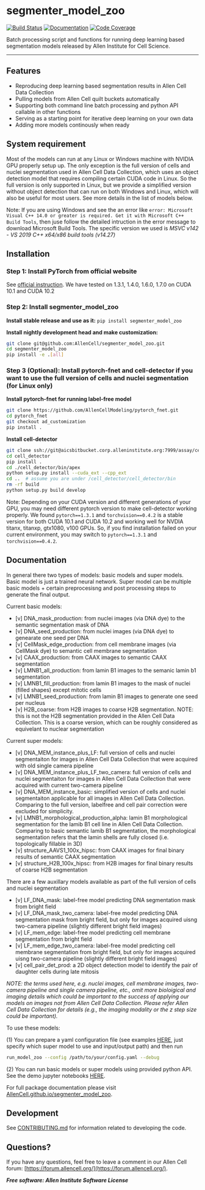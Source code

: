 # segmenter_model_zoo

[![Build Status](https://github.com/AllenCell/segmenter_model_zoo/workflows/Build%20Master/badge.svg)](https://github.com/AllenCell/segmenter_model_zoo/actions)
[![Documentation](https://github.com/AllenCell/segmenter_model_zoo/workflows/Documentation/badge.svg)](https://AllenCell.github.io/segmenter_model_zoo)
[![Code Coverage](https://codecov.io/gh/AllenCell/segmenter_model_zoo/branch/master/graph/badge.svg)](https://codecov.io/gh/AllenCell/segmenter_model_zoo)

Batch processing script and functions for running deep learning based segmentation models released by Allen Institute for Cell Science. 

---

## Features
* Reproducing deep learning based segmentation results in Allen Cell Data Collection
* Pulling models from Allen Cell quilt buckets automatically
* Supporting both command line batch processing and python API callable in other functions
* Serving as a starting point for iterative deep learning on your own data
* Adding more models continously when ready

## System requirement

Most of the models can run at any Linux or Windows machine with NVIDIA GPU properly
setup up. The only exception is the full version of cells and nuclei segmentation used
in Allen Cell Data Collection, which uses an object detection model that requires 
compiling certain CUDA code in Linux. So the full version is only supported in Linux, but 
we provide a simplified version without object detection that can run on both Windows and Linux, which will also be useful for most users. See more details in the list of models below.

Note: If you are using Windows and see the an error like `error: Microsoft Visual C++ 14.0 or greater is required. Get it with Microsoft C++ Build Tools`, then juse follow the detailed intruction in the error message to download Microsoft Build Tools. The specific version we used is *MSVC v142 - VS 2019 C++ x64/x86 build tools (v14.27)*

## Installation

### Step 1: Install PyTorch from official website

See [official instruction](https://pytorch.org/get-started/locally/). We have tested on 1.3.1, 1.4.0, 1.6.0, 1.7.0 on CUDA 10.1 and CUDA 10.2

### Step 2: Install segmenter_model_zoo

**Install stable release and use as it:** 
`pip install segmenter_model_zoo`<br>

**Install nightly development head and make customization:**

```bash
git clone git@github.com:AllenCell/segmenter_model_zoo.git
cd segmenter_model_zoo
pip install -e .[all]
```

### Step 3 (Optional): Install pytorch-fnet and cell-detector if you want to use the full version of cells and nuclei segmentation (for Linux only)

**Install pytorch-fnet for running label-free model**
```bash
git clone https://github.com/AllenCellModeling/pytorch_fnet.git
cd pytorch_fnet
git checkout ad_customization
pip install .
```

**Install cell-detector**

```bash
git clone ssh://git@aicsbitbucket.corp.alleninstitute.org:7999/assay/cell_detector.git
cd cell_detector
pip install .
cd ./cell_detector/bin/apex
python setup.py install --cuda_ext --cpp_ext
cd ..  # assume you are under /cell_detector/cell_detector/bin
rm -rf build
python setup.py build develop
```

Note: Depending on your CUDA version and different generations of your GPU, you may need different pytorch version to make cell-detector working properly. We found `pytorch==1.3.1` and `torchvision==0.4.2` is a stable version for both CUDA 10.1 and CUDA 10.2 and working well for NVDIA titanx, titanxp, gtx1080, v100 GPUs. So, if you find installation failed on your current environment, you may switch to `pytorch==1.3.1` and `torchvision==0.4.2`.

## Documentation

In general there two types of models: basic models and super models. Basic model is just a trained neural network. Super model can be multiple basic models + certain preprocesisng and post processing steps to generate the final output.

Current basic models:

* [v] DNA_mask_production: from nuclei images (via DNA dye) to the semantic segmentation mask of DNA
* [v] DNA_seed_production: from nuclei images (via DNA dye) to genearate one seed per DNA
* [v] CellMask_edge_production: from cell membrane images (via CellMask dye) to semantic cell membrane segmentation
* [v] CAAX_production: from CAAX images to semantic CAAX segmentation
* [v] LMNB1_all_production: from lamin B1 images to the semanic lamin b1 segmentation
* [v] LMNB1_fill_production: from lamin B1 images to the mask of nuclei (filled shapes) except mitotic cells
* [v] LMNB1_seed_production: from lamin B1 images to generate one seed per nucleus
* [v] H2B_coarse: from H2B images to coarse H2B segmentation. NOTE: this is not the H2B segmentation provided in the 
      Allen Cell Data Collection. This is a coarse version, which can be roughly considered as equivelant to nuclear
      segmentation

Current super models:

* [v] DNA_MEM_instance_plus_LF: full version of cells and nuclei segmentaiton for images in Allen Cell Data Collection that 
      were acquired with old single camera pipeline
* [v] DNA_MEM_instance_plus_LF_two_camera: full version of cells and nuclei segmentaiton for images in Allen Cell Data Collection that 
      were acquired with current two-camera pipeline
* [v] DNA_MEM_instance_basic: simplified version of cells and nuclei segmentaiton applicable for all images in Allen Cell Data 
      Collection. Comparing to the full version, labelfree and cell pair correction were excluded for simplicity.
* [v] LMNB1_morphological_production_alpha: lamin B1 morphological segmentation for the lamib B1 cell line in Allen Cell Data 
      Collection. Comparing to basic semantic lamib B1 segmentation, the morphological segmentation refers that the lamin shells are fully closed 
      (i.e. topologically fillable in 3D)
* [v] structure_AAVS1_100x_hipsc: from CAAX images for final binary results of semantic CAAX segmentation
* [v] structure_H2B_100x_hipsc: from H2B images for final binary results of coarse H2B segmentation

There are a few auxillary models available as part of the full version of cells and nuclei segmentation
* [v] LF_DNA_mask: label-free model predicting DNA segmentation mask from bright field
* [v] LF_DNA_mask_two_camera: label-free model predicting DNA segmentation mask from bright field, but only for images acquired uisng two-camera pipeline (slightly different bright field images)
* [v] LF_mem_edge: label-free model predicting cell membrane segmentation from bright field
* [v] LF_mem_edge_two_camera: label-free model predicting cell membrane segmentation from bright field, but only for images acquired uisng two-camera pipeline (slightly different bright field images)
* [v] cell_pair_det_prod: a 2D object detection model to identify the pair of daughter cells during late mitosis


*NOTE: the terms used here, e.g. nuclei images, cell membrane images, two-camera pipeline and single camera pipeline, etc., omit more bioloigical and imaging details which could be important to the success of applying our models on images not from Allen Cell Data Collection. Please refer Allen Cell Data Collection for details (e.g., the imaging modality or the z step size could be important).*

To use these models:

(1) You can prepare a yaml configuration file (see examples [HERE](https://github.com/AllenCell/segmenter_model_zoo/tree/main/config_examples), just specify which super model to use and input/output path) and then run
```bash
run_model_zoo --config /path/to/your/config.yaml --debug
```

(2) You can run basic models or super models using provided python API. See the demo jupyter notebooks [HERE](https://github.com/AllenCell/segmenter_model_zoo/tree/main/playbooks).

For full package documentation please visit [AllenCell.github.io/segmenter_model_zoo](https://AllenCell.github.io/segmenter_model_zoo).

## Development
See [CONTRIBUTING.md](CONTRIBUTING.md) for information related to developing the code.

## Questions?

If you have any questions, feel free to leave a comment in our Allen Cell forum: [https://forum.allencell.org/](https://forum.allencell.org/). 

***Free software: Allen Institute Software License***

